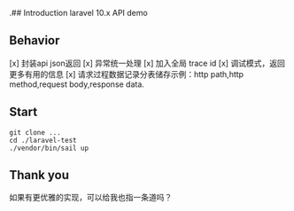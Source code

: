 .## Introduction
laravel 10.x API demo

## Behavior
[x] 封装api json返回
[x] 异常统一处理
[x] 加入全局 trace id
[x] 调试模式，返回更多有用的信息
[x] 请求过程数据记录分表储存示例：http path,http method,request body,response data.

## Start
````
git clone ...
cd ./laravel-test
./vendor/bin/sail up
````
## Thank you
如果有更优雅的实现，可以给我也指一条道吗？
